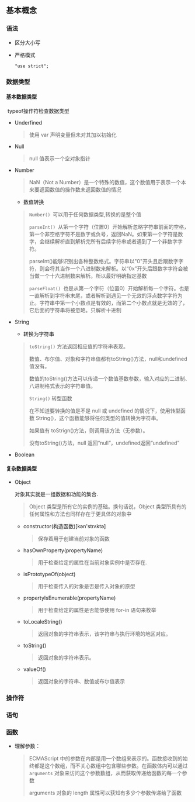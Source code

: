 ## 基本概念

### 语法

- 区分大小写

- 严格模式

  `"use strict";`

### 数据类型

####     基本数据类型

​	typeof操作符检查数据类型

- Underfined

  > 使用 var 声明变量但未对其加以初始化

- Null

  > null 值表示一个空对象指针

- Number

  > NaN（Not a Number）是一个特殊的数值，这个数值用于表示一个本来要返回数值的操作数未返回数值的情况

  - 数值转换

  > `Number() `可以用于任何数据类型,转换的是整个值
  >
  > `parseInt() `从第一个字符（位置0）开始解析忽略字符串前面的空格，第一个非空格字符不是数字或负号，返回NaN。如果第一个字符是数字，会继续解析直到解析完所有后续字符串或者遇到了一个非数字字符。 
  >
  > parseInt()能够识别出各种整数格式。字符串以"0"开头且后跟数字字符，则会将其当作一个八进制数来解析。以“0x”开头后跟数字字符会被当做一个十六进制数来解析。所以最好明确指定基数
  >
  > `parseFloat() `也是从第一个字符（位置0）开始解析每一个字符。也是一直解析到字符串末尾，或者解析到遇见一个无效的浮点数字字符为止。字符串中第一个小数点是有效的，而第二个小数点就是无效的了，它后面的字符串将被忽略。只解析十进制

- String

  - 转换为字符串

  >  `toString()` 方法返回相应值的字符串表现。
  >
  >  数值、布尔值、对象和字符串值都有toString()方法，null和undefined值没有。
  >
  >  数值的toString()方法可以传递一个数值基数参数，输入对应的二进制、八进制格式表示的字符串值。
  >
  >  `String()` 转型函数
  >
  >  在不知道要转换的值是不是 null 或 undefined 的情况下，使用转型函数 String()，这个函数能够将任何类型的值转换为字符串。 
  >
  >  如果值有 toStrign()方法，则调用该方法（无参数）。
  >
  >  没有toString()方法，null 返回“null”，undefined返回“undefined”

- Boolean

####     复杂数据类型

- Object

  对象其实就是一组数据和功能的集合.

  > Object 类型是所有它的实例的基础。换句话说，Object 类型所具有的任何属性和方法也同样存在于更具体的对象中

  * constructor(构造函数)[kən'strʌktə]

    > 保存着用于创建当前对象的函数

  * hasOwnProperty(propertyName)

    > 用于检查给定的属性在当前对象实例中是否存在.

  * isPrototypeOf(object)

    > 用于检查传入的对象是否是传入对象的原型

  * propertyIsEnumerable(propertyName)

    > 用于检查给定的属性是否能够使用 for-in 语句来枚举

  * toLocaleString()

    > 返回对象的字符串表示，该字符串与执行环境的地区对应。

  * toString()

    > 返回对象的字符串表示。

  * valueOf()

    > 返回对象的字符串、数值或布尔值表示

### 操作符

### 语句

### 函数

* 理解参数：

  > ECMAScript 中的参数在内部是用一个数组来表示的。函数接收到的始终都是这个数组，而不关心数组中包含哪些参数。在函数体内可以通过 `arguments` 对象来访问这个参数数组，从而获取传递给函数的每一个参数
  >
  >  arguments 对象的 length 属性可以获知有多少个参数传递给了函数



